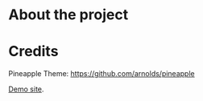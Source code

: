 # About the project

# Credits 
Pineapple Theme: https://github.com/arnolds/pineapple

[Demo site](https://arnolds.io/pineapple/).

